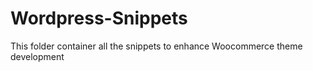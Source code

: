 # Wordpress-Snippets

This folder container all the snippets to enhance Woocommerce theme development